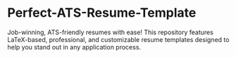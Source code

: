 # Perfect-ATS-Resume-Template
Job-winning, ATS-friendly resumes with ease! This repository features LaTeX-based, professional, and customizable resume templates designed to help you stand out in any application process.
